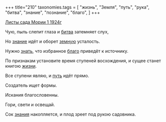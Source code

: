 +++
title="210"
taxonomies.tags = [
 "жизнь",
 "Земля",
 "путь",
 "рука",
 "битва",
 "знание",
 "познание",
 "благо",
]
+++

[Листы сада Мории 1 1924г](/agni/1924)

Чую, пыль слепит глаза и [битва](/tags/битва) затемняет слух,   

Но [знание](/tags/знание) идёт и оборет [земную](/tags/Земля) усталость.   

Нужно [знать](/tags/познание), что избранное [благо](/tags/благо) приведёт к источнику.   

По признакам установите время ступеней восхождения, и сущее станет книгою [жизни](/tags/жизнь).   

Все ступени являю, и [путь](/tags/путь) идёт прямо.   

Создатель ищет формы.   

Искания благословенны.   

Гори, свети и освещай.   

Сок [знания](/tags/знание) накопляется, и плод зреет под рукою садовника.   

